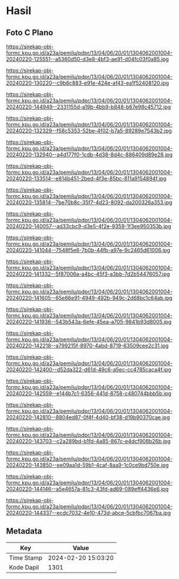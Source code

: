 # Hasil

## Foto C Plano

https://sirekap-obj-formc.kpu.go.id/a23a/pemilu/pdpr/13/04/06/20/01/1304062001004-20240220-125551--a5360d50-d3e8-4bf3-ae91-d04fc03f0a85.jpg

https://sirekap-obj-formc.kpu.go.id/a23a/pemilu/pdpr/13/04/06/20/01/1304062001004-20240220-130220--c9b6c883-e91e-424e-af43-ea1f52408120.jpg

https://sirekap-obj-formc.kpu.go.id/a23a/pemilu/pdpr/13/04/06/20/01/1304062001004-20240220-144949--2331155d-a19b-4bb9-b848-b67e98c45712.jpg

https://sirekap-obj-formc.kpu.go.id/a23a/pemilu/pdpr/13/04/06/20/01/1304062001004-20240220-132329--f58c5353-52be-4f02-b7a5-89289e7543b2.jpg

https://sirekap-obj-formc.kpu.go.id/a23a/pemilu/pdpr/13/04/06/20/01/1304062001004-20240220-132940--a4d177f0-1cdb-4d38-8d4c-886409d89e28.jpg

https://sirekap-obj-formc.kpu.go.id/a23a/pemilu/pdpr/13/04/06/20/01/1304062001004-20240220-133514--e814b451-2bed-4f3e-85bc-811a9154894f.jpg

https://sirekap-obj-formc.kpu.go.id/a23a/pemilu/pdpr/13/04/06/20/01/1304062001004-20240220-135814--7be70b8c-35f7-4d23-8092-da200326a353.jpg

https://sirekap-obj-formc.kpu.go.id/a23a/pemilu/pdpr/13/04/06/20/01/1304062001004-20240220-140057--ad33cbc9-d3e5-4f2e-9359-1f3ee950353b.jpg

https://sirekap-obj-formc.kpu.go.id/a23a/pemilu/pdpr/13/04/06/20/01/1304062001004-20240220-141044--7548f5e6-7b0b-44fb-a97e-9c2465d61006.jpg

https://sirekap-obj-formc.kpu.go.id/a23a/pemilu/pdpr/13/04/06/20/01/1304062001004-20240220-141332--5f87006a-a4bc-45f3-a3bb-7d2b54476057.jpg

https://sirekap-obj-formc.kpu.go.id/a23a/pemilu/pdpr/13/04/06/20/01/1304062001004-20240220-141605--65e66e91-4949-492b-949c-2d68bc1c64ab.jpg

https://sirekap-obj-formc.kpu.go.id/a23a/pemilu/pdpr/13/04/06/20/01/1304062001004-20240220-141936--543b543a-6efe-45ea-a705-9841b93d8005.jpg

https://sirekap-obj-formc.kpu.go.id/a23a/pemilu/pdpr/13/04/06/20/01/1304062001004-20240220-142218--a799215f-8970-4abd-8719-63509cee2c31.jpg

https://sirekap-obj-formc.kpu.go.id/a23a/pemilu/pdpr/13/04/06/20/01/1304062001004-20240220-142400--d52da322-d61d-49c6-a5ec-cc4785caca4f.jpg

https://sirekap-obj-formc.kpu.go.id/a23a/pemilu/pdpr/13/04/06/20/01/1304062001004-20240220-142559--e144b7c1-6356-441d-8758-c480744bbb5b.jpg

https://sirekap-obj-formc.kpu.go.id/a23a/pemilu/pdpr/13/04/06/20/01/1304062001004-20240220-142810--8804ed87-0f4f-4d40-bf38-d19b90370cae.jpg

https://sirekap-obj-formc.kpu.go.id/a23a/pemilu/pdpr/13/04/06/20/01/1304062001004-20240220-143703--c2a289bd-b1fd-4a85-867c-e4dcf908b26b.jpg

https://sirekap-obj-formc.kpu.go.id/a23a/pemilu/pdpr/13/04/06/20/01/1304062001004-20240220-143850--ee09aa1d-59b1-4caf-8aa9-1c0ce9bd750e.jpg

https://sirekap-obj-formc.kpu.go.id/a23a/pemilu/pdpr/13/04/06/20/01/1304062001004-20240220-144146--a5e4657a-81c3-43fd-ad69-089eff4436e6.jpg

https://sirekap-obj-formc.kpu.go.id/a23a/pemilu/pdpr/13/04/06/20/01/1304062001004-20240220-144337--ecdc7032-4e10-473d-abce-5cbfbc7067ba.jpg


## Metadata

| Key        | Value               |
| ---------- | ------------------- |
| Time Stamp | 2024-02-20 15:03:20 |
| Kode Dapil | 1301                |



